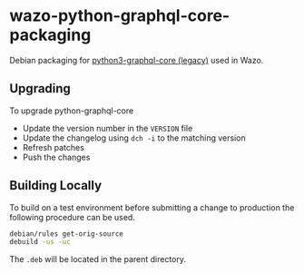 # wazo-python-graphql-core-packaging

Debian packaging for [python3-graphql-core (legacy)](https://github.com/graphql-python/graphql-core-legacy/) used in Wazo.

## Upgrading

To upgrade python-graphql-core

* Update the version number in the `VERSION` file
* Update the changelog using `dch -i` to the matching version
* Refresh patches
* Push the changes

## Building Locally

To build on a test environment before submitting a change to production the following procedure can be used.

```sh
debian/rules get-orig-source
debuild -us -uc
```
The `.deb` will be located in the parent directory.

